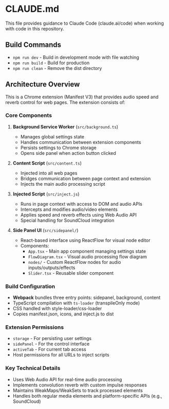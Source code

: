 # CLAUDE.md

This file provides guidance to Claude Code (claude.ai/code) when working with code in this repository.

## Build Commands

- `npm run dev` - Build in development mode with file watching
- `npm run build` - Build for production
- `npm run clean` - Remove the dist directory

## Architecture Overview

This is a Chrome extension (Manifest V3) that provides audio speed and reverb control for web pages. The extension consists of:

### Core Components

1. **Background Service Worker** (`src/background.ts`)
   - Manages global settings state
   - Handles communication between extension components
   - Persists settings to Chrome storage
   - Opens side panel when action button clicked

2. **Content Script** (`src/content.ts`)
   - Injected into all web pages
   - Bridges communication between page context and extension
   - Injects the main audio processing script

3. **Injected Script** (`src/inject.js`)
   - Runs in page context with access to DOM and audio APIs
   - Intercepts and modifies audio/video elements
   - Applies speed and reverb effects using Web Audio API
   - Special handling for SoundCloud integration

4. **Side Panel UI** (`src/sidepanel/`)
   - React-based interface using ReactFlow for visual node editor
   - Components:
     - `App.tsx` - Main app component managing settings state
     - `FlowDiagram.tsx` - Visual audio processing flow diagram
     - `nodes/` - Custom ReactFlow nodes for audio inputs/outputs/effects
     - `Slider.tsx` - Reusable slider component

### Build Configuration

- **Webpack** bundles three entry points: sidepanel, background, content
- TypeScript compilation with `ts-loader` (transpileOnly mode)
- CSS handled with style-loader/css-loader
- Copies manifest.json, icons, and inject.js to dist

### Extension Permissions

- `storage` - For persisting user settings
- `sidePanel` - For the control interface
- `activeTab` - For current tab access
- Host permissions for all URLs to inject scripts

### Key Technical Details

- Uses Web Audio API for real-time audio processing
- Implements convolution reverb with custom impulse responses
- Maintains WeakMaps/WeakSets to track processed elements
- Handles both regular media elements and platform-specific APIs (e.g., SoundCloud)